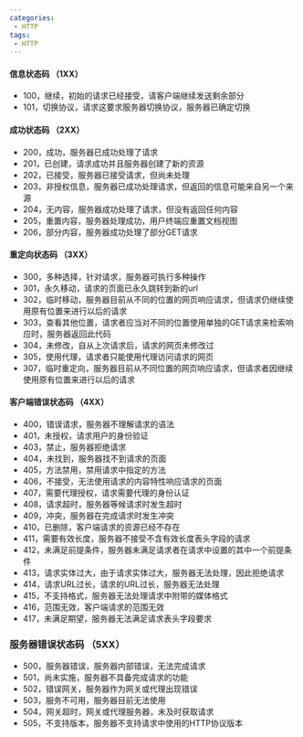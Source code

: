 ```yaml
---
categories:
 - HTTP
tags:
 - HTTP
---
```

#### 信息状态码 （1XX）
  - 100，继续，初始的请求已经接受，请客户端继续发送剩余部分
  - 101，切换协议，请求这要求服务器切换协议，服务器已确定切换

#### 成功状态码 （2XX）
  - 200，成功，服务器已成功处理了请求
  - 201，已创建，请求成功并且服务器创建了新的资源
  - 202，已接受，服务器已接受请求，但尚未处理
  - 203，非授权信息，服务器已成功处理请求，但返回的信息可能来自另一个来源
  - 204，无内容，服务器成功处理了请求，但没有返回任何内容
  - 205，重置内容，服务器处理成功，用户终端应重置文档视图
  - 206，部分内容，服务器成功处理了部分GET请求

#### 重定向状态码 （3XX）
  - 300，多种选择，针对请求，服务器可执行多种操作
  - 301，永久移动，请求的页面已永久跳转到新的url
  - 302，临时移动，服务器目前从不同的位置的网页响应请求，但请求仍继续使用原有位置来进行以后的请求
  - 303，查看其他位置，请求者应当对不同的位置使用单独的GET请求来检索响应时，服务器返回此代码
  - 304，未修改，自从上次请求后，请求的网页未修改过
  - 305，使用代理，请求者只能使用代理访问请求的网页
  - 307，临时重定向，服务器目前从不同位置的网页响应请求，但请求者因继续使用原有位置来进行以后的请求

#### 客户端错误状态码 （4XX）
  - 400，错误请求，服务器不理解请求的语法
  - 401，未授权，请求用户的身份验证
  - 403，禁止，服务器拒绝请求
  - 404，未找到，服务器找不到请求的页面
  - 405，方法禁用，禁用请求中指定的方法
  - 406，不接受，无法使用请求的内容特性响应请求的页面
  - 407，需要代理授权，请求需要代理的身份认证
  - 408，请求超时，服务器等候请求时发生超时
  - 409，冲突，服务器在完成请求时发生冲突
  - 410，已删除，客户端请求的资源已经不存在
  - 411，需要有效长度，服务器不接受不含有效长度表头字段的请求
  - 412，未满足前提条件，服务器未满足请求者在请求中设置的其中一个前提条件
  - 413，请求实体过大，由于请求实体过大，服务器无法处理，因此拒绝请求
  - 414，请求URL过长，请求的URL过长，服务器无法处理
  - 415，不支持格式，服务器无法处理请求中附带的媒体格式
  - 416，范围无效，客户端请求的范围无效
  - 417，未满足期望，服务器无法满足请求表头字段要求

### 服务器错误状态码 （5XX）
  - 500，服务器错误，服务器内部错误，无法完成请求
  - 501，尚未实施，服务器不具备完成请求的功能
  - 502，错误网关，服务器作为网关或代理出现错误
  - 503，服务不可用，服务器目前无法使用
  - 504，网关超时，网关或代理服务器，未及时获取请求
  - 505，不支持版本，服务器不支持请求中使用的HTTP协议版本
